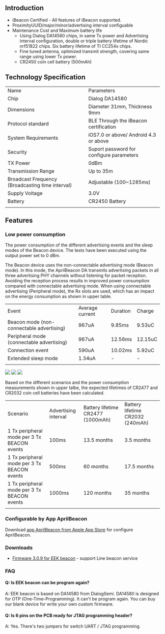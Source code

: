 ## Introduction

  - iBeacon Certified - All features of iBeacon supported.
  - ProximityUUID/major/minor/advertising interval configuable
  - Maintenance Cost and Maximum battery life
      - Using Dialog DA14580 chips, in same Tx power and Advertising
        interval configuration, double or triple battery lifetime of
        Nordic nrf51822 chips. Six battery lifetime of TI CC254x chips.
      - Fine tuned antenna, optimized transmit strength, covering same
        range using lower Tx power.
      - CR2450 coin cell battery
(500mAh)

## Technology Specification

|                                                  |                                                  |
| ------------------------------------------------ | ------------------------------------------------ |
| Name                                             | Parameters                                       |
| Chip                                             | Dialog DA14580                                   |
| Dimensions                                       | Diameter 31mm, Thickness 9mm                     |
| Protocol standard                                | BLE Through the iBeacon certification |
| System Requirements                              | iOS7.0 or above/ Android 4.3 or above            |
| Security                                         | Suport password for configure parameters         |
| TX Power                                         | 0dBm                                             |
| Transmission Range                               | Up to 35m                                        |
| Broadcast Frequency (Broadcasting time interval) | Adjustable (100~1285ms)                          |
| Supply Voltage                                   | 3.0V                                             |
| Battery                                          | CR2450 Battery                                   |
|  |

## Features

### Low power consumption

The power consumption of the different advertising events and the sleep
modes of the Beacon device. The tests have been executed using the
output power set to 0 dBm.

The Beacon device uses the non-connectable advertising mode (Beacon
mode). In this mode, the AprilBeacon DA transmits advertising packets in
all three advertising PHY channels without listening for packet
reception. Avoiding the reception process results in improved power
consumption compared with connectable advertising mode. When using
connectable advertising (Peripheral mode), the Rx slots are used, which
has an impact on the energy consumption as shown in upper
table.

|                                           |                 |          |         |
| ----------------------------------------- | --------------- | -------- | ------- |
| Event                                     | Average current | Duration | Charge  |
| Beacon mode (non-connectable advertising) | 967uA           | 9.85ms   | 9.53uC  |
| Peripheral mode (connectable advertising) | 967uA           | 12.56ms  | 12.15uC |
| Connection event                          | 590uA           | 10.02ms  | 5.92uC  |
| Extended sleep mode                       | 1.34uA          | \-       | \-      |
|  |

<img src="https://i1.aprbrother.com/da_power_1.png-640.jpg">

<img src="https://i1.aprbrother.com/da_power_2.png-640.jpg">

<img src="https://i1.aprbrother.com/da_power_3.png-640.jpg">

Based on the different scenarios and the power consumption measurements
shown in upper talbe, the expected lifetimes of CR2477 and CR2032 coin
cell batteries have been
calculated.

|                                             |                      |                                   |                                  |
| ------------------------------------------- | -------------------- | --------------------------------- | -------------------------------- |
| Scenario                                    | Advertising interval | Battery lifetime CR2477 (1000mAh) | Battery lifetime CR2032 (240mAh) |
| 1 Tx peripheral mode per 3 Tx BEACON events | 100ms                | 13.5 months                       | 3.5 months                       |
| 1 Tx peripheral mode per 3 Tx BEACON events | 500ms                | 60 months                         | 17.5 months                      |
| 1 Tx peripheral mode per 3 Tx BEACON events | 1000ms               | 120 months                        | 35 months                        |
|  |

### Configurable by App AprilBeacon

Download [app AprilBeacon from Apple App
Store](https://itunes.apple.com/app/aprilbeacon/id847517010?mt=8) for
configure AprilBeacon.

### Downloads

  - [Firmware 3.0.9 for EEK
    beacon](https://i1.aprbrother.com/eek_fw_2.img) -
    support Line beacon service

### FAQ

#### Q: Is EEK beacon can be program again?

A: EEK beacon is based on DA14580 from DialogSemi. DA14580 is designed
for OTP (One-Time-Programming). It can't be program again. You can buy
our blank device for write your own custom firmware.

#### Q: Is 6 pins on the PCB ready for JTAG programming header?

A: Yes. There's two jumpers for switch UART / JTAG programming.
